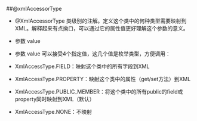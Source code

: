 ##@xmlAccessorType

- @XmlAccessorType
类级别的注解。定义这个类中的何种类型需要映射到XML。解释起来有点拗口，可以通过它的属性值更好理解这个参数的意义。

 - 参数 value
 - 参数 value 可以接受4个指定值，这几个值是枚举类型，方便调用：

  - XmlAccessType.FIELD：映射这个类中的所有字段到XML
  - XmlAccessType.PROPERTY：映射这个类中的属性（get/set方法）到XML
  - XmlAccessType.PUBLIC_MEMBER：将这个类中的所有public的field或property同时映射到XML（默认）
  - XmlAccessType.NONE：不映射
